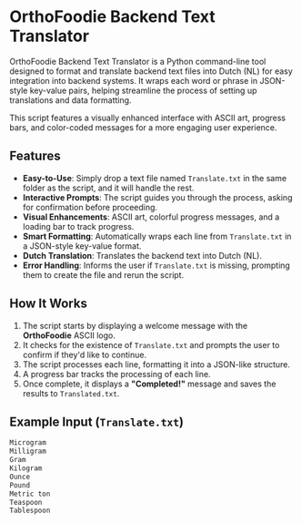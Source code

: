 # OrthoFoodie Backend Text Translator

OrthoFoodie Backend Text Translator is a Python command-line tool designed to format and translate backend text files into Dutch (NL) for easy integration into backend systems. It wraps each word or phrase in JSON-style key-value pairs, helping streamline the process of setting up translations and data formatting.

This script features a visually enhanced interface with ASCII art, progress bars, and color-coded messages for a more engaging user experience.

## Features

- **Easy-to-Use**: Simply drop a text file named `Translate.txt` in the same folder as the script, and it will handle the rest.
- **Interactive Prompts**: The script guides you through the process, asking for confirmation before proceeding.
- **Visual Enhancements**: ASCII art, colorful progress messages, and a loading bar to track progress.
- **Smart Formatting**: Automatically wraps each line from `Translate.txt` in a JSON-style key-value format.
- **Dutch Translation**: Translates the backend text into Dutch (NL).
- **Error Handling**: Informs the user if `Translate.txt` is missing, prompting them to create the file and rerun the script.

## How It Works

1. The script starts by displaying a welcome message with the **OrthoFoodie** ASCII logo.
2. It checks for the existence of `Translate.txt` and prompts the user to confirm if they'd like to continue.
3. The script processes each line, formatting it into a JSON-like structure.
4. A progress bar tracks the processing of each line.
5. Once complete, it displays a **"Completed!"** message and saves the results to `Translated.txt`.

## Example Input (`Translate.txt`)

```txt
Microgram
Milligram
Gram
Kilogram
Ounce
Pound
Metric ton
Teaspoon
Tablespoon

